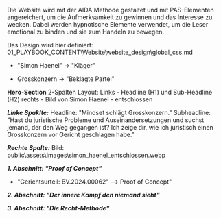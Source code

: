 

Die Website wird mit der AIDA Methode gestaltet und mit PAS-Elementen angereichert, um die Aufmerksamkeit zu gewinnen und das Interesse zu wecken. Dabei werden hypnotische Elemente verwendet, um die Leser emotional zu binden und sie zum Handeln zu bewegen.

Das Design wird hier definiert:
01_PLAYBOOK_CONTENT\Website\website_design\global_css.md

- "Simon Haenel" → "Kläger"

- Grosskonzern → "Beklagte Partei"

**Hero-Section**      <!-- A - Attention -->
2-Spalten Layout: 
Links - Headline (H1) und Sub-Headline (H2)
rechts - Bild von Simon Haenel - entschlossen

***Linke Spaklte:***
Headline: "Mindset schlägt Grosskonzern."
Subheadline: "Hast du juristische Probleme und Auseinandersetzungen und suchst jemand, der den Weg gegangen ist? Ich zeige dir, wie ich juristisch einen Grosskonzern vor Gericht geschlagen habe."


***Rechte Spalte:***
Bild: public\assets\images\simon_haenel_entschlossen.webp

***1. Abschnitt: "Proof of Concept"*** <!-- I - Interest -->
- "Gerichtsurteil: BV.2024.00062" --> Proof of Concept"
 


***2. Abschnitt: "Der innere Kampf den niemand sieht"*** <!-- D - Desire -->

***3. Abschnitt: "Die Recht-Methode"*** <!-- A - Action -->


